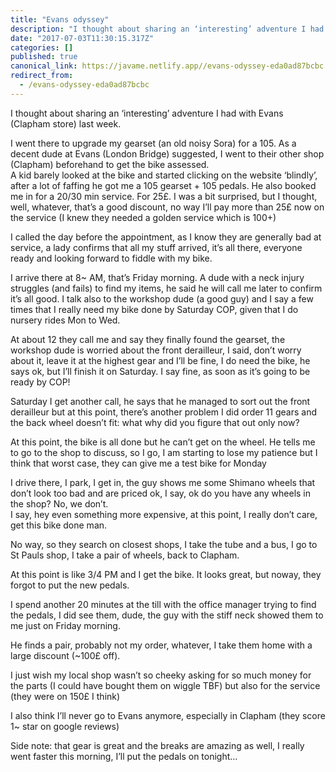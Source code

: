 ```yaml
---
title: "Evans odyssey"
description: "I thought about sharing an ‘interesting’ adventure I had with Evans (Clapham store) last week."
date: "2017-07-03T11:30:15.317Z"
categories: []
published: true
canonical_link: https://javame.netlify.app//evans-odyssey-eda0ad87bcbc
redirect_from:
  - /evans-odyssey-eda0ad87bcbc
---
```


I thought about sharing an ‘interesting’ adventure I had with Evans (Clapham store) last week.

I went there to upgrade my gearset (an old noisy Sora) for a 105. As a decent dude at Evans (London Bridge) suggested, I went to their other shop (Clapham) beforehand to get the bike assessed.   
A kid barely looked at the bike and started clicking on the website ‘blindly’, after a lot of faffing he got me a 105 gearset + 105 pedals. He also booked me in for a 20/30 min service. For 25£. I was a bit surprised, but I thought, well, whatever, that’s a good discount, no way I’ll pay more than 25£ now on the service (I knew they needed a golden service which is 100+)

I called the day before the appointment, as I know they are generally bad at service, a lady confirms that all my stuff arrived, it’s all there, everyone ready and looking forward to fiddle with my bike.

I arrive there at 8~ AM, that’s Friday morning. A dude with a neck injury struggles (and fails) to find my items, he said he will call me later to confirm it’s all good. I talk also to the workshop dude (a good guy) and I say a few times that I really need my bike done by Saturday COP, given that I do nursery rides Mon to Wed.

At about 12 they call me and say they finally found the gearset, the workshop dude is worried about the front derailleur, I said, don’t worry about it, leave it at the highest gear and I’ll be fine, I do need the bike, he says ok, but I’ll finish it on Saturday. I say fine, as soon as it’s going to be ready by COP!

Saturday I get another call, he says that he managed to sort out the front derailleur but at this point, there’s another problem I did order 11 gears and the back wheel doesn’t fit: what why did you figure that out only now?

At this point, the bike is all done but he can’t get on the wheel. He tells me to go to the shop to discuss, so I go, I am starting to lose my patience but I think that worst case, they can give me a test bike for Monday

I drive there, I park, I get in, the guy shows me some Shimano wheels that don’t look too bad and are priced ok, I say, ok do you have any wheels in the shop? No, we don’t.   
I say, hey even something more expensive, at this point, I really don’t care, get this bike done man.

No way, so they search on closest shops, I take the tube and a bus, I go to St Pauls shop, I take a pair of wheels, back to Clapham.

At this point is like 3/4 PM and I get the bike. It looks great, but noway, they forgot to put the new pedals.

I spend another 20 minutes at the till with the office manager trying to find the pedals, I did see them, dude, the guy with the stiff neck showed them to me just on Friday morning.

He finds a pair, probably not my order, whatever, I take them home with a large discount (~100£ off).

I just wish my local shop wasn’t so cheeky asking for so much money for the parts (I could have bought them on wiggle TBF) but also for the service (they were on 150£ I think)

I also think I’ll never go to Evans anymore, especially in Clapham (they score 1~ star on google reviews)

Side note: that gear is great and the breaks are amazing as well, I really went faster this morning, I’ll put the pedals on tonight…
